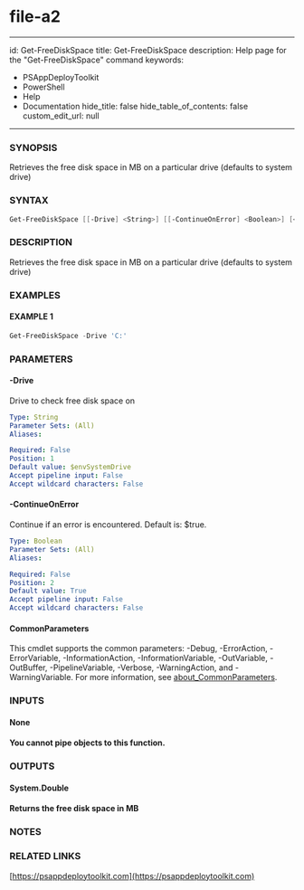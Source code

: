 # file-a2

***

id: Get-FreeDiskSpace title: Get-FreeDiskSpace description: Help page for the "Get-FreeDiskSpace" command keywords:

* PSAppDeployToolkit
* PowerShell
* Help
* Documentation hide\_title: false hide\_table\_of\_contents: false custom\_edit\_url: null

***

### SYNOPSIS

Retrieves the free disk space in MB on a particular drive (defaults to system drive)

### SYNTAX

```powershell
Get-FreeDiskSpace [[-Drive] <String>] [[-ContinueOnError] <Boolean>] [<CommonParameters>]
```

### DESCRIPTION

Retrieves the free disk space in MB on a particular drive (defaults to system drive)

### EXAMPLES

#### EXAMPLE 1

```powershell
Get-FreeDiskSpace -Drive 'C:'
```

### PARAMETERS

#### -Drive

Drive to check free disk space on

```yaml
Type: String
Parameter Sets: (All)
Aliases:

Required: False
Position: 1
Default value: $envSystemDrive
Accept pipeline input: False
Accept wildcard characters: False
```

#### -ContinueOnError

Continue if an error is encountered. Default is: $true.

```yaml
Type: Boolean
Parameter Sets: (All)
Aliases:

Required: False
Position: 2
Default value: True
Accept pipeline input: False
Accept wildcard characters: False
```

#### CommonParameters

This cmdlet supports the common parameters: -Debug, -ErrorAction, -ErrorVariable, -InformationAction, -InformationVariable, -OutVariable, -OutBuffer, -PipelineVariable, -Verbose, -WarningAction, and -WarningVariable. For more information, see [about\_CommonParameters](http://go.microsoft.com/fwlink/?LinkID=113216).

### INPUTS

#### None

#### You cannot pipe objects to this function.

### OUTPUTS

#### System.Double

#### Returns the free disk space in MB

### NOTES

### RELATED LINKS

[https://psappdeploytoolkit.com](https://psappdeploytoolkit.com)
